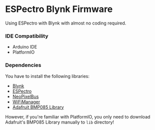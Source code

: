 ESPectro Blynk Firmware
=======================

Using ESPectro with Blynk with almost no coding required.

### IDE Compatibility

* Arduino IDE
* PlatformIO

### Dependencies

You have to install the following libraries:

* [Blynk](https://github.com/blynkkk/blynk-library/releases/latest)
* [ESPectro](https://github.com/andriyadi/EspX)
* [NeoPixelBus](https://github.com/Makuna/NeoPixelBus)
* [WiFiManager](https://github.com/tzapu/WiFiManager)
* [Adafruit BMP085 Library](https://github.com/adafruit/Adafruit-BMP085-Library)

However, if you're familiar with PlatformIO, you only need to download Adafruit's BMP085 Library manually to `lib` directory!

